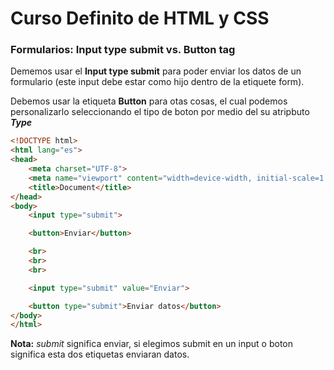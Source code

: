 # Curso Definito de HTML y CSS

### Formularios: Input type submit vs. Button tag

Dememos usar el **Input type submit** para poder enviar los datos de un formulario (este input debe estar como hijo dentro de  la etiquete form).

Debemos usar la etiqueta **Button** para otas cosas, el cual podemos personalizarlo seleccionando el tipo de boton por medio del su atripbuto ***Type***

```HTML
<!DOCTYPE html>
<html lang="es">
<head>
	<meta charset="UTF-8">
	<meta name="viewport" content="width=device-width, initial-scale=1.0">
	<title>Document</title>
</head>
<body>
	<input type="submit">

	<button>Enviar</button>

	<br>
	<br>
	<br>

	<input type="submit" value="Enviar">

	<button type="submit">Enviar datos</button>
</body>
</html>
```

**Nota:** *submit* significa enviar, si elegimos submit en un input o boton significa esta dos etiquetas enviaran datos.